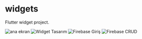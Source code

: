 # widgets

Flutter widget project.

![ana ekran](https://github.com/tbagriyanik/Flutter-Widgets/blob/main/anaEkran.png)
![Widget Tasarım](https://github.com/tbagriyanik/Flutter-Widgets/blob/main/Screenshot_1694027580.png)
![Firebase Giriş](https://github.com/tbagriyanik/Flutter-Widgets/blob/main/Screenshot_1694027836.png)
![Firebase CRUD](https://github.com/tbagriyanik/Flutter-Widgets/blob/main/Screenshot_1694027824.png)




